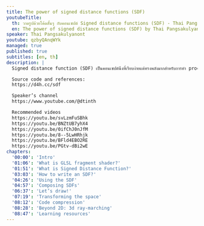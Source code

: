 ```yaml
---
title: The power of signed distance functions (SDF)
youtubeTitle:
  th: วาดรูปด้วยโค้ดสั้นๆ กับคอนเซปต์ Signed distance functions (SDF) - Thai Pangsakulyanont
  en: The power of signed distance functions (SDF) by Thai Pangsakulyanont
speaker: Thai Pangsakulyanont
youtube: qzbyQAnqWYk
managed: true
published: true
subtitles: [en, th]
description: |
  Signed distance function (SDF) เป็นคอนเซปต์นึงที่เรียบง่ายแต่ทรงพลังมากสำหรับการทำ procedural graphic รูปที่ใช้เปิดตัวงานตอนแรกก็สร้างด้วย SDF

  Source code and references:
  https://d4h.cc/sdf

  Speaker’s channel
  https://www.youtube.com/@dtinth

  Recommended videos
  https://youtu.be/svLzmFuSBhk
  https://youtu.be/BNZtUB7yhX4
  https://youtu.be/0ifChJ0nJfM
  https://youtu.be/8--5LwHRhjk
  https://youtu.be/BFld4EBO2RE
  https://youtu.be/PGtv-dBi2wE
chapters:
  '00:00': 'Intro'
  '01:06': 'What is GLSL fragment shader?'
  '01:51': 'What is Signed Distance Function?'
  '03:03': 'How to write an SDF?'
  '04:26': 'Using the SDF'
  '04:57': 'Composing SDFs'
  '06:37': 'Let’s draw!'
  '07:19': 'Transforming the space'
  '08:12': 'Code compression'
  '08:28': 'Beyond 2D: 3d ray-marching'
  '08:47': 'Learning resources'
---
```

